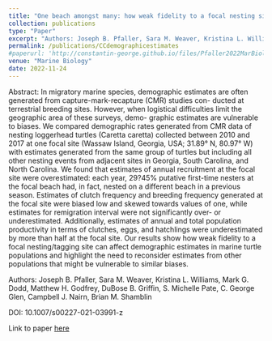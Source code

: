 ```yaml
---
title: "One beach amongst many: how weak fidelity to a focal nesting site can bias demographic rates in marine turtles"
collection: publications
type: "Paper"
excerpt: "Authors: Joseph B. Pfaller, Sara M. Weaver, Kristina L. Williams, Mark G. Dodd, Matthew H. Godfrey, DuBose B. Griffin, S. Michelle Pate, C. George Glen, Campbell J. Nairn, Brian M. Shamblin"
permalink: /publications/CCdemographicestimates
#paperurl: 'http://constantin-george.github.io/files/Pfaller2022MarBiol.pdf'
venue: "Marine Biology"
date: 2022-11-24
---
```


Abstract: 
In migratory marine species, demographic estimates are often generated from capture-mark-recapture (CMR) studies con- ducted at terrestrial breeding sites. However, when logistical difficulties limit the geographic area of these surveys, demo- graphic estimates are vulnerable to biases. We compared demographic rates generated from CMR data of nesting loggerhead turtles (Caretta caretta) collected between 2010 and 2017 at one focal site (Wassaw Island, Georgia, USA; 31.89° N, 80.97° W) with estimates generated from the same group of turtles but including all other nesting events from adjacent sites in Georgia, South Carolina, and North Carolina. We found that estimates of annual recruitment at the focal site were overestimated: each year, 29?45\% putative first-time nesters at the focal beach had, in fact, nested on a different beach in a previous season. Estimates of clutch frequency and breeding frequency generated at the focal site were biased low and skewed towards values of one, while estimates for remigration interval were not significantly over- or underestimated. Additionally, estimates of annual and total population productivity in terms of clutches, eggs, and hatchlings were underestimated by more than half at the focal site. Our results show how weak fidelity to a focal nesting/tagging site can affect demographic estimates in marine turtle populations and highlight the need to reconsider estimates from other populations that might be vulnerable to similar biases.

Authors: Joseph B. Pfaller, Sara M. Weaver, Kristina L. Williams, Mark G. Dodd, Matthew H. Godfrey, DuBose B. Griffin, S. Michelle Pate, C. George Glen, Campbell J. Nairn, Brian M. Shamblin

DOI: 10.1007/s00227-021-03991-z

Link to paper [here](http://constantin-george.github.io/files/Pfaller2022MarBiol.pdf)